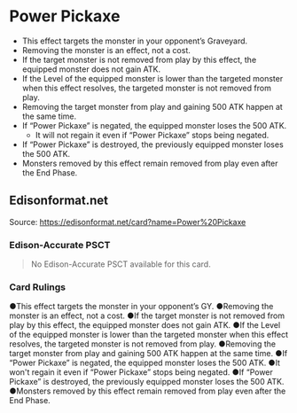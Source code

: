 # Power Pickaxe

*   This effect targets the monster in your opponent’s Graveyard.
*   Removing the monster is an effect, not a cost.
*   If the target monster is not removed from play by this effect, the equipped monster does not gain ATK.
*   If the Level of the equipped monster is lower than the targeted monster when this effect resolves, the targeted monster is not removed from play.
*   Removing the target monster from play and gaining 500 ATK happen at the same time.
*   If “Power Pickaxe” is negated, the equipped monster loses the 500 ATK.
    *   It will not regain it even if “Power Pickaxe” stops being negated.
*   If “Power Pickaxe” is destroyed, the previously equipped monster loses the 500 ATK.
*   Monsters removed by this effect remain removed from play even after the End Phase.

## Edisonformat.net

Source: https://edisonformat.net/card?name=Power%20Pickaxe

### Edison-Accurate PSCT

> No Edison-Accurate PSCT available for this card.

### Card Rulings

●This effect targets the monster in your opponent’s GY.
●Removing the monster is an effect, not a cost.
●If the target monster is not removed from play by this effect, the equipped monster does not gain ATK.
●If the Level of the equipped monster is lower than the targeted monster when this effect resolves, the targeted monster is not removed from play.
●Removing the target monster from play and gaining 500 ATK happen at the same time.
●If “Power Pickaxe” is negated, the equipped monster loses the 500 ATK.
●It won't regain it even if “Power Pickaxe” stops being negated.
●If “Power Pickaxe” is destroyed, the previously equipped monster loses the 500 ATK.
●Monsters removed by this effect remain removed from play even after the End Phase. 
            